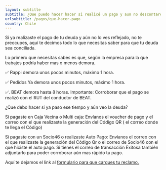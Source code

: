 ```yaml
---
layout: subtitle
subtitle: ¿Que puedo hacer hacer si realicé un pago y aun no descontaron mi deuda?
urlsubtitle: /pagos/que-hacer-pago
country: Chile
---
```

Si ya realizaste el pago de tu deuda y aún no lo ves reflejado, no te preocupes, aquí te decimos todo lo que necesitas saber para que tu deuda sea conciliada.

Lo primero que necesitas sabes es que, según la empresa para la que trabajes podría haber mas o menos demora.

✅  Rappi demora unos pocos minutos, máximo 1 hora.

✅  Pedidos Ya demora unos pocos minutos, máximo 1 hora.

✅. BEAT demora hasta 8 horas. Importante: Corroborar que el pago se realizó con el RUT del conductor de BEAT. 

¿Que debo hacer si ya paso ese tiempo y aún veo la deuda?

Si pagaste en Caja Vecina o Multi caja:  Envíanos el voucher de pago y el correo con el que realizaste la generación del Código QR ( el correo donde te llega el Código)

Si pagaste con un Socio46 o realizaste Auto Pago: Envíanos el correo con el que realizaste la generación del Código Qr o el correo de Socio46 con el que hiciste el auto pago. Si tienes el correo de transacción Exitosa también adjuntarlo para poder corroborar aún mas rápido tu pago.

Aquí te dejamos el link al [formulario para que cargues tu reclamo.](/contactanos/12)